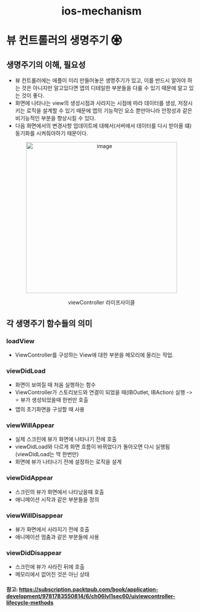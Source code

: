 <h1 align="center">ios-mechanism</h1>

# 뷰 컨트롤러의 생명주기 ♼

## 생명주기의 이해, 필요성
- 뷰 컨트롤러에는 애플이 미리 만들어놓은 생명주기가 있고, 이를 반드시 알아야 하는 것은 아니지만 알고있다면 앱의 디테일한 부분들을 다룰 수 있기 때문에 알고 있는 것이 좋다.
- 화면에 나타나는 view의 생성시점과 사라지는 시점에 따라 데이터를 생성, 저장시키는 로직을 설계할 수 있기 때문에 앱의 기능적인 요소 뿐만아니라 안정성과 같은 비기능적인 부분을 향상시킬 수 있다.    
- 다음 화면에서의 변경사항 업데이트에 대해서(서버에서 데이터를 다시 받아올 떄) 동기화를 시켜줘야하기 때문이다.
<p align="center"> 
<img width="400" alt="image" src="https://user-images.githubusercontent.com/70146658/180388249-b941d45c-cef1-4e6f-abee-b49da28bd735.png">
</p>
<p align="center">
viewController 라이프사이클
</p>

## 각 생명주기 함수들의 의미
### loadView
- ViewController를 구성하는 View에 대한 부분을 메모리에 올리는 작업.
     
### viewDidLoad
- 화면이 보여질 때 처음 실행하는 함수
- ViewController가 스토리보드와 연결이 되었을 때(IBOutlet, IBAction) 실행 -> ⭐️ 뷰가 생성되었을때 한번만 호출
- 앱의 초기화면을 구성할 때 사용

### viewWillAppear
- 실제 스크린에 뷰가 화면에 나타나기 전에 호출
- viewDidLoad와 다르게 화면 흐름이 바뀌었다가 돌아오면 다시 실행됨(viewDidLoad는 딱 한번만)
- 화면에 뷰가 나타나기 전에 설정하는 로직을 설계

###  viewDidAppear
- 스크린의 뷰가 화면에서 나타났을때 호출
- 애니메이션 시작과 같은 부분들을 정의

### viewWillDisappear
- 뷰가 화면에서 사라지기 전에 호출
- 애니메이션 멈춤과 같은 부분들에 사용

### viewDidDisappear
- 스크린에 뷰가 사라진 뒤에 호출
- 메모리에서 없어진 것은 아닌 상태


















#### 참고: https://subscription.packtpub.com/book/application-development/9781783550814/6/ch06lvl1sec60/uiviewcontroller-lifecycle-methods
